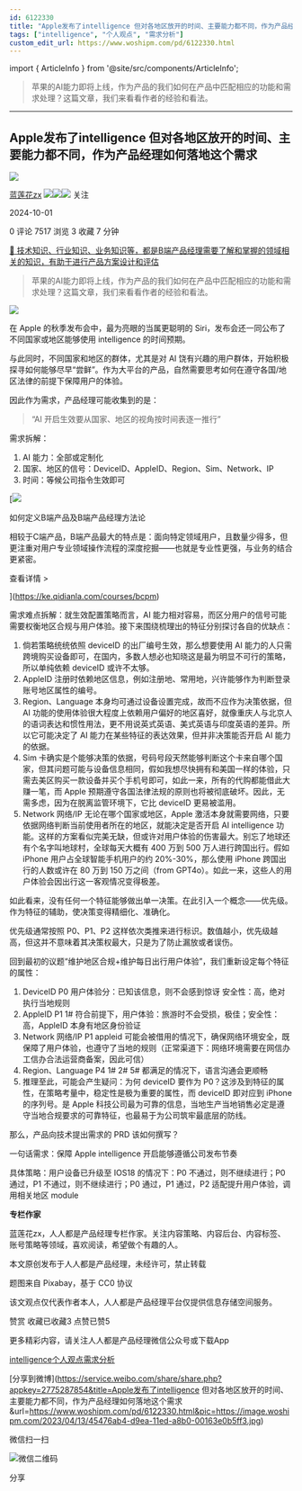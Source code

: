 ```yaml
---
id: 6122330
title: "Apple发布了intelligence 但对各地区放开的时间、主要能力都不同，作为产品经理如何落地这个需求"
tags: ["intelligence", "个人观点", "需求分析"]
custom_edit_url: https://www.woshipm.com/pd/6122330.html
---
```

import { ArticleInfo } from '@site/src/components/ArticleInfo';

<ArticleInfo
    author="蓝莲花zx"
    authorLink="https://www.woshipm.com/u/723392"
    published="2024-10-01"
    views={7517}
    comments={0}
    collects={3}
/>

> 苹果的AI能力即将上线，作为产品的我们如何在产品中匹配相应的功能和需求处理？这篇文章，我们来看看作者的经验和看法。

---

## Apple发布了intelligence 但对各地区放开的时间、主要能力都不同，作为产品经理如何落地这个需求

[![](https://static.woshipm.com/view/woshipm_api_def_20230629195825_9727.png?imageView2/1/w/72/h/72/q/100)](https://www.woshipm.com/u/723392)

[蓝莲花zx](https://www.woshipm.com/u/723392) ![](https://static.woshipm.com/tag/1121_1@2x.png)![](https://static.woshipm.com/tag/1301_1@2x.png)![](https://static.woshipm.com/tag/2405_1@2x.png) 关注

2024-10-01

0 评论 7517 浏览 3 收藏 7 分钟

[🔗 技术知识、行业知识、业务知识等，都是B端产品经理需要了解和掌握的领域相关的知识，有助于进行产品方案设计和评估](https://ke.qidianla.com/courses/bcpm)

> 苹果的AI能力即将上线，作为产品的我们如何在产品中匹配相应的功能和需求处理？这篇文章，我们来看看作者的经验和看法。

![](https://image.woshipm.com/2023/04/13/45476ab4-d9ea-11ed-a8b0-00163e0b5ff3.jpg)

在 Apple 的秋季发布会中，最为亮眼的当属更聪明的 Siri，发布会还一同公布了不同国家或地区能够使用 intelligence 的时间预期。

与此同时，不同国家和地区的群体，尤其是对 AI 饶有兴趣的用户群体，开始积极探寻如何能够尽早“尝鲜”。作为大平台的产品，自然需要思考如何在遵守各国/地区法律的前提下保障用户的体验。

因此作为需求，产品经理可能收集到的是：

> “AI 开启生效要从国家、地区的视角按时间表逐一推行”

需求拆解：

1.  AI 能力：全部或定制化
2.  国家、地区的信号：DeviceID、AppleID、Region、Sim、Network、IP
3.  时间：等候公司指令生效即可

[![](https://image.woshipm.com/2023/08/02/72b77e4e-30e3-11ee-88e7-00163e0b5ff3.png)

如何定义B端产品及B端产品经理方法论

相较于C端产品，B端产品最大的特点是：面向特定领域用户，且数量少得多，但更注重对用户专业领域操作流程的深度挖掘——也就是专业性更强，与业务的结合更紧密。

查看详情 >

](https://ke.qidianla.com/courses/bcpm)

需求难点拆解：就生效配置策略而言，AI 能力相对容易，而区分用户的信号可能需要权衡地区合规与用户体验。接下来围绕梳理出的特征分别探讨各自的优缺点：

1.  倘若策略统统依照 deviceID 的出厂编号生效，那么想要使用 AI 能力的人只需跨境购买设备即可，在国内，多数人想必也知晓这是最为明显不可行的策略，所以单纯依赖 deviceID 或许不太够。
2.  AppleID 注册时依赖地区信息，例如注册地、常用地，兴许能够作为判断登录账号地区属性的编号。
3.  Region、Language 本身均可通过设备设置完成，故而不应作为决策依据，但 AI 功能的使用体验很大程度上依赖用户偏好的地区喜好，就像重庆人与北京人的语词表达和惯性用法，更不用说英式英语、美式英语与印度英语的差异。所以它可能决定了 AI 能力在某些特征的表达效果，但并非决策能否开启 AI 能力的依据。
4.  Sim 卡确实是个能够决策的依据，号码号段天然能够判断这个卡来自哪个国家，但其问题可能与设备信息相同，假如我想尽快拥有和美国一样的体验，只需去美区购买一款设备并买个手机号即可，如此一来，所有的代购都能借此大赚一笔，而 Apple 预期遵守各国法律法规的原则也将被彻底破坏。因此，无需多虑，因为在脱离监管环境下，它比 deviceID 更易被滥用。
5.  Network 网络/IP 无论在哪个国家或地区，Apple 激活本身就需要网络，只要依据网络判断当前使用者所在的地区，就能决定是否开启 AI intelligence 功能。这样的方案看似完美无缺，但或许对用户体验的伤害最大。别忘了地球还有个名字叫地球村，全球每天大概有 400 万到 500 万人进行跨国出行。假如 iPhone 用户占全球智能手机用户的约 20%-30%，那么使用 iPhone 跨国出行的人数或许在 80 万到 150 万之间（from GPT4o）。如此一来，这些人的用户体验会因出行这一客观情况变得极差。

如此看来，没有任何一个特征能够做出单一决策。在此引入一个概念——优先级。作为特征的辅助，使决策变得精细化、准确化。

优先级通常按照 P0、P1、P2 这样依次类推来进行标识。数值越小，优先级越高，但这并不意味着其决策权最大，只是为了防止漏放或者误伤。

回到最初的议题“维护地区合规+维护每日出行用户体验”，我们重新设定每个特征的属性：

1.  DeviceID P0 用户体验分：已知该信息，则不会感到惊讶 安全性：高，绝对执行当地规则
2.  AppleID P1 1# 符合前提下，用户体验：旅游时不会受损，极佳；安全性：高，AppleID 本身有地区身份验证
3.  Network 网络/IP P1 appleid 可能会被借用的情况下，确保网络环境安全，既保障了用户体验，也遵守了当地的规则（正常渠道下：网络环境需要在网信办工信办合法运营商备案，因此可信）
4.  Region、Language P4 1# 2# 5# 都满足的情况下，语言沟通会更顺畅
5.  推理至此，可能会产生疑问：为何 deviceID 要作为 P0？这涉及到特征的属性，在策略考量中，稳定性是极为重要的属性，而 deviceID 即对应到 iPhone 的序列号。是 Apple 科技公司最为可靠的信息，当地生产当地销售必定是遵守当地合规要求的可靠特征，也最易于为公司筑牢最底层的防线。

那么，产品向技术提出需求的 PRD 该如何撰写？

一句话需求：保障 Apple intelligence 开启能够遵循公司发布节奏

具体策略：用户设备已升级至 IOS18 的情况下：P0 不通过，则不继续进行；P0 通过，P1 不通过，则不继续进行；P0 通过，P1 通过，P2 适配提升用户体验，调用相关地区 module

**专栏作家**

蓝莲花zx，人人都是产品经理专栏作家。关注内容策略、内容后台、内容标签、账号策略等领域，喜欢阅读，希望做个有趣的人。

本文原创发布于人人都是产品经理，未经许可，禁止转载

题图来自 Pixabay，基于 CC0 协议

该文观点仅代表作者本人，人人都是产品经理平台仅提供信息存储空间服务。

赞赏 收藏已收藏3 点赞已赞5

更多精彩内容，请关注人人都是产品经理微信公众号或下载App

[intelligence](https://www.woshipm.com/tag/intelligence)[个人观点](https://www.woshipm.com/tag/%e4%b8%aa%e4%ba%ba%e8%a7%82%e7%82%b9)[需求分析](https://www.woshipm.com/tag/%e9%9c%80%e6%b1%82%e5%88%86%e6%9e%90)

[分享到微博](https://service.weibo.com/share/share.php?appkey=2775287854&title=Apple发布了intelligence 但对各地区放开的时间、主要能力都不同，作为产品经理如何落地这个需求&url=https://www.woshipm.com/pd/6122330.html&pic=https://image.woshipm.com/2023/04/13/45476ab4-d9ea-11ed-a8b0-00163e0b5ff3.jpg)

微信扫一扫

![微信二维码](https://api.pwmqr.com/qrcode/create/?url=https://www.woshipm.com/pd/6122330.html)

分享